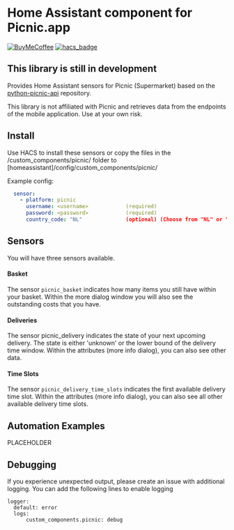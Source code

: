 # Home Assistant component for Picnic.app

[![BuyMeCoffee][buymecoffeebadge]][buymecoffee]
[![hacs_badge](https://img.shields.io/badge/HACS-Custom-orange.svg)](https://github.com/custom-components/hacs)

## This library is still in development

Provides Home Assistant sensors for Picnic (Supermarket) based on the [python-picnic-api](https://github.com/MikeBrink/python-picnic-api) repository.

This library is not affiliated with Picnic and retrieves data from the endpoints of the mobile application. Use at your own risk.

## Install
Use HACS to install these sensors or copy the files in the /custom_components/picnic/ folder to [homeassistant]/config/custom_components/picnic/

Example config:

```yaml
  sensor:
    - platform: picnic
      username: <username>            (required)
      password: <password>            (required)
      country_code: "NL"              (optional) (Choose from "NL" or "DE")
```

## Sensors
You will have three sensors available. 

#### Basket
The sensor `picnic_basket` indicates how many items you still have within your basket. Within the more dialog window you will also see the outstanding costs that you have.

#### Deliveries
The sensor picnic_delivery indicates the state of your next upcoming delivery. The state is either 'unknown' or the lower bound of the delivery time window. Within the attributes (more info dialog), you can also see other data.

#### Time Slots
The sensor `picnic_delivery_time_slots` indicates the first available delivery time slot. Within the attributes (more info dialog), you can also see all other available delivery time slots.

## Automation Examples
PLACEHOLDER

## Debugging
If you experience unexpected output, please create an issue with additional logging. You can add the following lines to enable logging

```
logger:
  default: error
  logs:
      custom_components.picnic: debug
```


[buymecoffee]: https://www.buymeacoffee.com/MikeBrink
[buymecoffeebadge]: https://camo.githubusercontent.com/cd005dca0ef55d7725912ec03a936d3a7c8de5b5/68747470733a2f2f696d672e736869656c64732e696f2f62616467652f6275792532306d6525323061253230636f666665652d646f6e6174652d79656c6c6f772e737667
